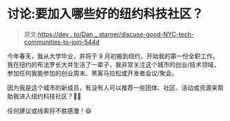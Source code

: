 # 讨论:要加入哪些好的纽约科技社区？

> 原文:[https://dev . to/Dan _ starner/discuse-good-NYC-tech-communities-to-join-544d](https://dev.to/dan_starner/discuss-good-nyc-tech-communities-to-join-544d)

今年春天，我从大学毕业，并将于 9 月初搬到纽约，开始我的第一份全职工作。我在纽约的布法罗长大并生活了一辈子，我非常关注这个城市的创业/技术领域，参加任何我能参加的创业周末、黑客马拉松或开发者会议/聚会。

因为我是这个城市的新成员，有没有人可以推荐一些团体、社区、活动或资源来帮助我进入纽约科技社区？👞🚪

任何建议或线索将不胜感激！😄